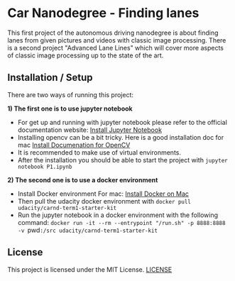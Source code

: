 # Car Nanodegree - Finding lanes
This first project of the autonomous driving nanodegree is about finding lanes from given pictures and videos with classic image processing. There is a second project "Advanced Lane Lines" which will cover more aspects of classic image processing up to the state of the art.

## Installation / Setup

There are two ways of running this project:

**1) The first one is to use jupyter notebook**
* For get up and running with jupyter notebook please refer to the official documentation website:
[Install Jupyter Notebook](https://jupyter.org/install)
* Installing opencv can be a bit tricky. Here is a good installation doc for mac [Install Documenation for OpenCV](https://medium.com/@nuwanprabhath/installing-opencv-in-macos-high-sierra-for-python-3-89c79f0a246a)
* It is recommended to make use of virtual environments.
* After the installation you should be able to start the project with
`jupyter notebook P1.ipynb`

**2) The second one is to use a docker environment**
* Install Docker environment
For mac:
[Install Docker on Mac](https://docs.docker.com/v17.12/docker-for-mac/install/)
* Then pull the udacity docker environment with
`docker pull udacity/carnd-term1-starter-kit`
* Run the jupyter notebook in a docker environment with the following command:
`docker run -it --rm --entrypoint "/run.sh" -p 8888:8888 -v `pwd`:/src udacity/carnd-term1-starter-kit`

## License

This project is licensed under the MIT License.
[LICENSE](https://github.com/sratgh/Lane-finding/blob/master/LICENSE)
